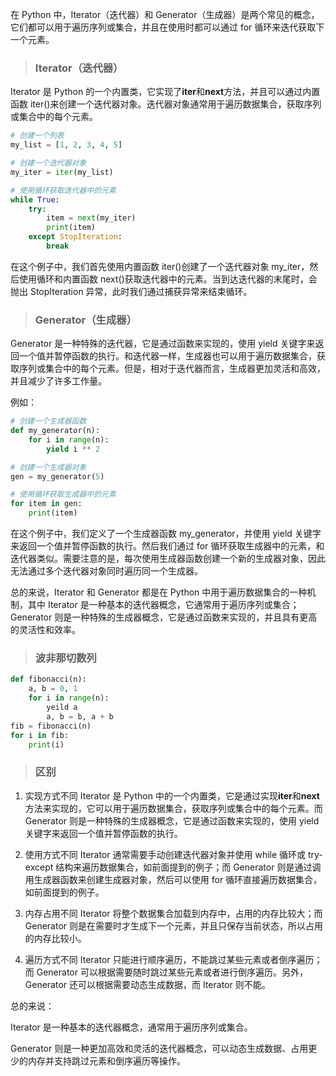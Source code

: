 在 Python 中，Iterator（迭代器）和 Generator（生成器）是两个常见的概念，它们都可以用于遍历序列或集合，并且在使用时都可以通过 for 循环来迭代获取下一个元素。

> ### Iterator（迭代器）

Iterator 是 Python 的一个内置类，它实现了**iter**和**next**方法，并且可以通过内置函数 iter()来创建一个迭代器对象。迭代器对象通常用于遍历数据集合，获取序列或集合中的每个元素。

```python
# 创建一个列表
my_list = [1, 2, 3, 4, 5]

# 创建一个迭代器对象
my_iter = iter(my_list)

# 使用循环获取迭代器中的元素
while True:
    try:
        item = next(my_iter)
        print(item)
    except StopIteration:
        break
```

在这个例子中，我们首先使用内置函数 iter()创建了一个迭代器对象 my_iter，然后使用循环和内置函数 next()获取迭代器中的元素。当到达迭代器的末尾时，会抛出 StopIteration 异常，此时我们通过捕获异常来结束循环。

> ### Generator（生成器）

Generator 是一种特殊的迭代器，它是通过函数来实现的，使用 yield 关键字来返回一个值并暂停函数的执行。和迭代器一样，生成器也可以用于遍历数据集合，获取序列或集合中的每个元素。但是，相对于迭代器而言，生成器更加灵活和高效，并且减少了许多工作量。

例如：

```python
# 创建一个生成器函数
def my_generator(n):
    for i in range(n):
        yield i ** 2

# 创建一个生成器对象
gen = my_generator(5)

# 使用循环获取生成器中的元素
for item in gen:
    print(item)
```

在这个例子中，我们定义了一个生成器函数 my_generator，并使用 yield 关键字来返回一个值并暂停函数的执行。然后我们通过 for 循环获取生成器中的元素，和迭代器类似。需要注意的是，每次使用生成器函数创建一个新的生成器对象，因此无法通过多个迭代器对象同时遍历同一个生成器。

总的来说，Iterator 和 Generator 都是在 Python 中用于遍历数据集合的一种机制，其中 Iterator 是一种基本的迭代器概念，它通常用于遍历序列或集合；Generator 则是一种特殊的生成器概念，它是通过函数来实现的，并且具有更高的灵活性和效率。

> ### 波非那切数列

```python
def fibonacci(n):
    a, b = 0, 1
    for i in range(n):
        yeild a
        a, b = b, a + b
fib = fibonacci(n)
for i in fib:
    print(i)

```

> ### 区别

1. 实现方式不同
   Iterator 是 Python 中的一个内置类，它是通过实现**iter**和**next**方法来实现的，它可以用于遍历数据集合，获取序列或集合中的每个元素。而 Generator 则是一种特殊的生成器概念，它是通过函数来实现的，使用 yield 关键字来返回一个值并暂停函数的执行。

2. 使用方式不同
   Iterator 通常需要手动创建迭代器对象并使用 while 循环或 try-except 结构来遍历数据集合，如前面提到的例子；而 Generator 则是通过调用生成器函数来创建生成器对象，然后可以使用 for 循环直接遍历数据集合，如前面提到的例子。

3. 内存占用不同
   Iterator 将整个数据集合加载到内存中，占用的内存比较大；而 Generator 则是在需要时才生成下一个元素，并且只保存当前状态，所以占用的内存比较小。

4. 遍历方式不同
   Iterator 只能进行顺序遍历，不能跳过某些元素或者倒序遍历；而 Generator 可以根据需要随时跳过某些元素或者进行倒序遍历。另外，Generator 还可以根据需要动态生成数据，而 Iterator 则不能。

总的来说：

Iterator 是一种基本的迭代器概念，通常用于遍历序列或集合。

Generator 则是一种更加高效和灵活的迭代器概念，可以动态生成数据、占用更少的内存并支持跳过元素和倒序遍历等操作。

